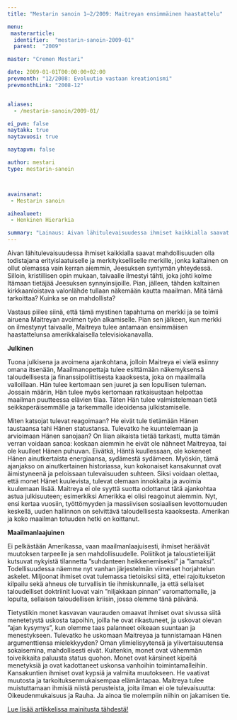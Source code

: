 ```yaml
---
title: "Mestarin sanoin 1–2/2009: Maitreyan ensimmäinen haastattelu"

menu:
 masterarticle:
  identifier:  "mestarin-sanoin-2009-01"
  parent:  "2009"

master: "Cremen Mestari"

date: 2009-01-01T00:00:00+02:00
prevmonth: "12/2008: Evoluutio vastaan kreationismi"
prevmonthLink: "2008-12"


aliases:
  - /mestarin-sanoin/2009-01/

ei_pvm: false
naytakk: true
naytavuosi: true

naytapvm: false

author: mestari
type: mestarin-sanoin



avainsanat:
 - Mestarin sanoin

aihealueet:
 - Henkinen Hierarkia

summary: "Lainaus: Aivan lähitulevaisuudessa ihmiset kaikkialla saavat mahdollisuuden olla todistajana erityislaatuiselle ja merkitykselliselle merkille, jonka kaltainen on ollut olemassa vain kerran aiemmin, Jeesuksen syntymän yhteydessä."
---
```

<p>Aivan lähitulevaisuudessa ihmiset kaikkialla saavat mahdollisuuden olla todistajana erityislaatuiselle ja merkitykselliselle merkille, jonka kaltainen on ollut olemassa vain kerran aiemmin, Jeesuksen syntymän yhteydessä. Silloin, kristillisen opin mukaan, taivaalle ilmestyi tähti, joka johti kolme Itämaan tietäjää Jeesuksen synnyinsijoille. Pian, jälleen, tähden kaltainen kirkkaanloistava valonlähde tullaan näkemään kautta maailman. Mitä tämä tarkoittaa? Kuinka se on mahdollista?</p>
<p>Vastaus piilee siinä, että tämä mystinen tapahtuma on merkki ja se toimii airuena Maitreyan avoimen työn alkamiselle. Pian sen jälkeen, kun merkki on ilmestynyt taivaalle, Maitreya tulee antamaan ensimmäisen haastattelunsa amerikkalaisella televisiokanavalla.</p>
<p><strong>Julkinen</strong></p>
<p>Tuona julkisena ja avoimena ajankohtana, jolloin Maitreya ei vielä esiinny omana itsenään, Maailmanopettaja tulee esittämään näkemyksensä taloudellisesta ja finanssipoliittisesta kaaoksesta, joka on maailmalla valloillaan. Hän tulee kertomaan sen juuret ja sen lopullisen tuleman. Jossain määrin, Hän tulee myös kertomaan ratkaisustaan helpottaa maailman puutteessa elävien tilaa. Täten Hän tulee valmistelemaan tietä seikkaperäisemmälle ja tarkemmalle ideoidensa julkistamiselle.</p>
<p>Miten katsojat tulevat reagoimaan? He eivät tule tietämään Hänen taustaansa tahi Hänen statustansa. Tulevatko he kuuntelemaan ja arvioimaan Hänen sanojaan? On liian aikaista tietää tarkasti, mutta tämän verran voidaan sanoa: koskaan aiemmin he eivät ole nähneet Maitreyaa, tai ole kuulleet Hänen puhuvan. Eivätkä, Häntä kuullessaan, ole kokeneet Hänen ainutkertaista energiaansa, sydämestä sydämeen. Myöskin, tämä ajanjakso on ainutkertainen historiassa, kun kokonaiset kansakunnat ovat äimistyneenä ja peloissaan tulevaisuuden suhteen. Siksi voidaan olettaa, että monet Hänet kuulevista, tulevat olemaan innokkaita ja avoimia kuulemaan lisää. Maitreya ei ole syyttä suotta odottanut tätä ajankohtaa astua julkisuuteen; esimerkiksi Amerikka ei olisi reagoinut aiemmin. Nyt, ensi kertaa vuosiin, työttömyyden ja massiivisen sosiaalisen levottomuuden keskellä, uuden hallinnon on selvittävä taloudellisesta kaaoksesta. Amerikan ja koko maailman totuuden hetki on koittanut.</p>
<p><strong>Maailmanlaajuinen</strong></p>
<p>Ei pelkästään Amerikassa, vaan maailmanlaajuisesti, ihmiset heräävät muutoksen tarpeelle ja sen mahdollisuudelle. Poliitikot ja taloustieteilijät kutsuvat nykyistä tilannetta &#8221;suhdanteen heikkenemiseksi&#8221; ja &#8221;lamaksi&#8221;. Todellisuudessa näemme nyt vanhan järjestelmän viimeiset horjahtelun askelet. Miljoonat ihmiset ovat tulemassa tietoisiksi siitä, ettei rajoitukseton kilpailu sekä ahneus ole turvallisin tie ihmiskunnalle, ja että sellaiset taloudelliset doktriinit luovat vain &#8221;niljakkaan pinnan&#8221; varomattomalle, ja lopulta, sellaisen taloudellisen kriisin, jossa olemme tänä päivänä.</p>
<p>Tietystikin monet kasvavan vaurauden omaavat ihmiset ovat sivussa siitä menetetystä uskosta tapoihin, joilla he ovat rikastuneet, ja uskovat olevan &#8221;ajan kysymys&#8221;, kun olemme taas palanneet oikeaan suuntaan ja menestykseen. Tulevatko he uskomaan Maitreyaa ja tunnistamaan Hänen argumenttiensa mielekkyyden? Oman ylimielisyytensä ja ylivertaisuutensa sokaisemina, mahdollisesti eivät. Kuitenkin, monet ovat vähemmän toiveikkaita paluusta status quohon. Monet ovat kärsineet kipeitä menetyksiä ja ovat kadottaneet uskonsa vanhoihin toimintamalleihin. Kansakuntien ihmiset ovat kypsiä ja valmiita muutokseen. He vaativat muutosta ja tarkoituksenmukaisempaa elämäntapaa. Maitreya tulee muistuttamaan ihmisiä niistä perusteista, joita ilman ei ole tulevaisuutta: Oikeudenmukaisuus ja Rauha. Ja ainoa tie molempiin niihin on jakamisen tie.</p>

<p><a title="Maitreyan tulon julkistava ”tähti”" href="/maitreya/maitreyan-tahti">Lue lisää artikkelissa mainitusta tähdestä!</a><br />